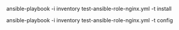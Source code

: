 
ansible-playbook -i inventory test-ansible-role-nginx.yml -t install

ansible-playbook -i inventory test-ansible-role-nginx.yml -t config

